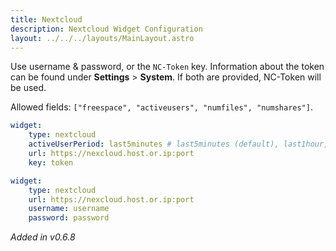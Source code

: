 ```yaml
---
title: Nextcloud
description: Nextcloud Widget Configuration
layout: ../../../layouts/MainLayout.astro
---
```


Use username & password, or the `NC-Token` key. Information about the token can be found under **Settings** > **System**. If both are provided, NC-Token will be used.

Allowed fields: `["freespace", "activeusers", "numfiles", "numshares"]`.

```yaml
widget:
    type: nextcloud
    activeUserPeriod: last5minutes # last5minutes (default), last1hour, last24hours
    url: https://nexcloud.host.or.ip:port
    key: token
```

```yaml
widget:
    type: nextcloud
    url: https://nexcloud.host.or.ip:port
    username: username
    password: password
```


*Added in v0.6.8*
